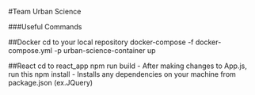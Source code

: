 #Team Urban Science

###Useful Commands

##Docker
cd to your local repository
docker-compose -f docker-compose.yml -p urban-science-container up

##React
cd to react_app
npm run build - After making changes to App.js, run this
npm install - Installs any dependencies on your machine from package.json (ex.JQuery)
